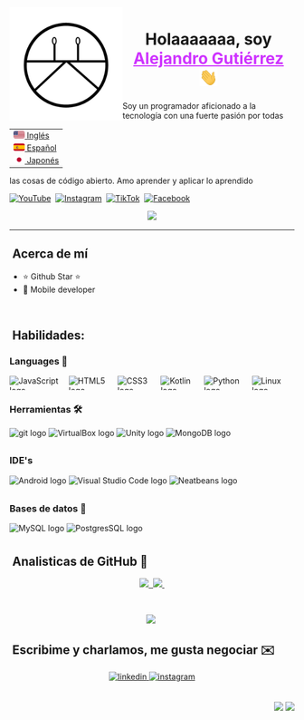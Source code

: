 <img align="left" src="img/logo_.png" height="200" width="200">

<table align="right">
 <tr><td><a href="README.md"><img src="img/flag-eu.png" height="13" width="20" style="border-radius: 3px"> Inglés</a></td></tr>
 <tr><td><a href="README_sp.md"><img src="img/flag-spain.png" height="13" width="20" style="border-radius: 3px"> Español</a></td></tr>
 <tr><td><a href="README_jp.md"><img src="img/flag-japon.png" height="13" width="20" style="border-radius: 3px"> Japonés</a></td></tr>
</table>

<div id="user-content-toc">
 <ul align="center" style="list-style: none;">
    <summary>
      <h1 align="center">Holaaaaaaa, soy
       <a href="https://www.kangris.dev/" target="_blank" style="color: #ce33ff ">Alejandro Gutiérrez</a>
       <img src="https://raw.githubusercontent.com/ABSphreak/ABSphreak/master/gifs/Hi.gif" height="32"/>
      </h1>
    </summary>
 </ul>
</div>

Soy un programador aficionado a la tecnología con una fuerte pasión por todas las cosas de código abierto. Amo aprender y aplicar lo aprendido

[![YouTube](https://img.shields.io/badge/YouTube-%23FF0000.svg?style=flat-square&logo=YouTube&logoColor=white)](https://www.youtube.com/@kangris)&nbsp;
[![Instagram](https://img.shields.io/badge/Instagram-%23E4405F.svg?style=flat-square&logo=Instagram&logoColor=white)](https://www.instagram.com/kangr1s/)&nbsp;
[![TikTok](https://img.shields.io/badge/TikTok-%23000000.svg?style=flat-square&logo=TikTok&logoColor=white)](https://www.tiktok.com/@kangr1s)&nbsp;
[![Facebook](https://img.shields.io/badge/facebook-%232E87FB.svg?&style=flat-square&logo=facebook&logoColor=white )](https://www.facebook.com/alejogutierrezlopez/)&nbsp;

<p align="center">
 <img src="https://quotes-github-readme.vercel.app/api?quote=if%20it%20can%20be%20imagined,%20it%20can%20be%20programmed&author=unknown&type=horizontal&theme=dark)"/>
</p> 


<hr>

## &nbsp;Acerca de mí

- ⭐ Github Star ⭐ 
- 📲 Mobile developer

<br>

## &nbsp;Habilidades:
### Languages 📙
<div style="display:flex;">
 <img src="https://img.shields.io/badge/JavaScript-282C34?logo=javascript&logoColor=F7DF1E" alt="JavaScript logo" title="JavaScript" height="25" />&nbsp;
 <img src="https://img.shields.io/badge/HTML5-282C34?logo=html5&logoColor=E34F26" alt="HTML5 logo" title="HTML5" height="25" />&nbsp;
 <img src="https://img.shields.io/badge/CSS3-282C34?logo=css3&logoColor=1572B6" alt="CSS3 logo" title="CSS3" height="25" />&nbsp;
 <img src="https://img.shields.io/badge/Kotlin-282C34?logo=kotlin" alt="Kotlin logo" title="Kotlin" height="25" />&nbsp;
 <img src="https://img.shields.io/badge/Python-282C34?logo=python" alt="Python logo" title="Python" height="25" />&nbsp;
 <img src="https://img.shields.io/badge/Linux-282C34?logo=linux" alt="Linux logo" title="Linux" height="25" />&nbsp;
</div>

### Herramientas 🛠️
<div style="display:flex;">
 <img src="https://img.shields.io/badge/git-282C34?logo=git&logoColor=F05032" alt="git logo" title="git" height="25" />&nbsp;
 <img src="https://img.shields.io/badge/VirtualBox-282C34?logo=virtualbox&logoColor=007ACC" alt="VirtualBox logo" title="VirtualBox" height="25" />&nbsp;
 <img src="https://img.shields.io/badge/Unity-282C34?logo=unity" alt="Unity logo" title="Unity" height="25" />&nbsp;
 <img src="https://img.shields.io/badge/MongoDB-282C34?logo=mongodb" alt="MongoDB logo" title="MongoDB" height="25" />&nbsp;
</div>

### IDE's 
<div style="display:flex;">
 <img src="https://img.shields.io/badge/Android%20Studio-282C34?logo=android&logoColor=3DDC84" alt="Android logo" title="Android" height="25" />&nbsp;
 <img src="https://img.shields.io/badge/VS%20Code-282C34?logo=&logoColor=007ACC" alt="Visual Studio Code logo" title="Visual Studio Code" height="25" />&nbsp;
 <img src="https://img.shields.io/badge/NeatBeans%20IDE-282C34?logo=apachenetbeanside" alt="Neatbeans logo" title="NeatBeans IDE" height="25" />&nbsp;
</div>

### Bases de datos 💾
<div style="display:flex;">
 <img src="https://img.shields.io/badge/MySQL-282C34?logo=mysql" alt="MySQL logo" title="MySQL" height="25" />&nbsp;
 <img src="https://img.shields.io/badge/MySQL-282C34?logo=postgresql" alt="PostgresSQL logo" title="PostgresSQL" height="25" />&nbsp;
</div>

## &nbsp;Analisticas de GitHub 🚀
<p align="center">
 <a href="https://github.com/Kangr1s">
   <img height="170em" src="https://github-readme-stats-eight-theta.vercel.app/api?username=Kangr1s&show_icons=true&theme=algolia&include_all_commits=true&count_private=true"/>&nbsp;
   <img height="170em" src="https://github-readme-stats-eight-theta.vercel.app/api/top-langs/?username=Kangr1s&layout=compact&langs_count=8&theme=algolia"/>&nbsp; 
 </a>
</p>

<br>

<p align="center">
 <img src="https://github-profile-trophy.vercel.app/?username=Kangr1s"/>&nbsp;
</p>

## &nbsp;Escribime y charlamos, me gusta negociar ✉️
<div align="center">
    <a href="https://www.linkedin.com/in/alejandro-gutiérrez-lópez-984b79268/" target="_blank">
        <img src=https://img.shields.io/badge/linkedin-%231E77B5.svg?&style=for-the-badge&logo=linkedin&logoColor=white alt=linkedin style="margin-bottom: 5px;" />
    </a>  
    <a href="mailto:bagl03122004@gmail.com" target="_blank">
        <img src=https://img.shields.io/badge/Gmail-D14836?style=for-the-badge&logo=gmail&logoColor=white alt=instagram style="margin-bottom: 5px;" />
    </a>
</div>  

<br>

<p align="right">
    <img src="https://komarev.com/ghpvc/?username=Kangr1s&style=plastic&color=blueviolet&label=Views"><img>
    <img src="https://badges.pufler.dev/visits/Kangr1s/Kangr1s?color=blueviolet&logo=github" />
</p>
